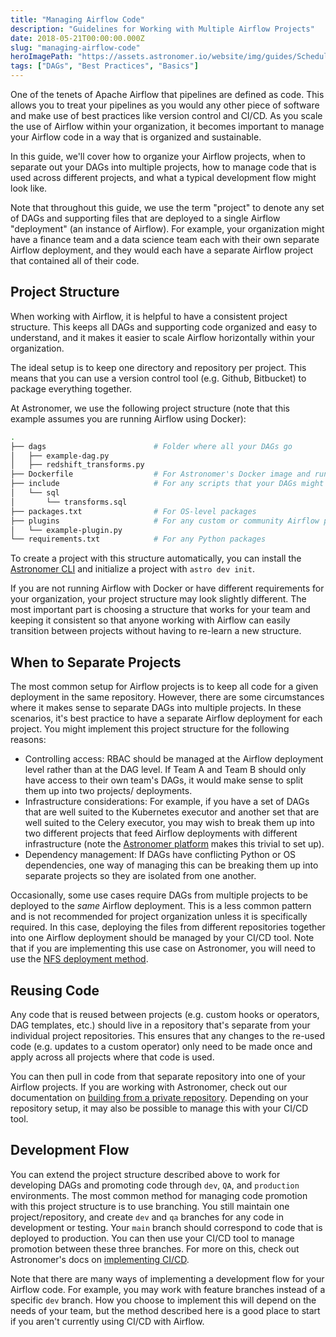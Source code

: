 ```yaml
---
title: "Managing Airflow Code"
description: "Guidelines for Working with Multiple Airflow Projects"
date: 2018-05-21T00:00:00.000Z
slug: "managing-airflow-code"
heroImagePath: "https://assets.astronomer.io/website/img/guides/SchedulingTasksinAirflow_preview.png"
tags: ["DAGs", "Best Practices", "Basics"]
---
```


One of the tenets of Apache Airflow that pipelines are defined as code. This allows you to treat your pipelines as you would any other piece of software and make use of best practices like version control and CI/CD. As you scale the use of Airflow within your organization, it becomes important to manage your Airflow code in a way that is organized and sustainable.

In this guide, we'll cover how to organize your Airflow projects, when to separate out your DAGs into multiple projects, how to manage code that is used across different projects, and what a typical development flow might look like.

Note that throughout this guide, we use the term "project" to denote any set of DAGs and supporting files that are deployed to a single Airflow "deployment" (an instance of Airflow). For example, your organization might have a finance team and a data science team each with their own separate Airflow deployment, and they would each have a separate Airflow project that contained all of their code.

## Project Structure

When working with Airflow, it is helpful to have a consistent project structure. This keeps all DAGs and supporting code organized and easy to understand, and it makes it easier to scale Airflow horizontally within your organization. 

The ideal setup is to keep one directory and repository per project. This means that you can use a version control tool (e.g. Github, Bitbucket) to package everything together. 

At Astronomer, we use the following project structure (note that this example assumes you are running Airflow using Docker):

```bash
.
├── dags                        # Folder where all your DAGs go
│   ├── example-dag.py
│   ├── redshift_transforms.py
├── Dockerfile                  # For Astronomer's Docker image and runtime overrides
├── include                     # For any scripts that your DAGs might need to access
│   └── sql
│       └── transforms.sql
├── packages.txt                # For OS-level packages
├── plugins                     # For any custom or community Airflow plugins
│   └── example-plugin.py
└── requirements.txt            # For any Python packages
```

To create a project with this structure automatically, you can install the [Astronomer CLI](https://www.astronomer.io/docs/enterprise/v0.25/develop/cli-quickstart#step-3-initialize-an-airflow-project) and initialize a project with `astro dev init`.

If you are not running Airflow with Docker or have different requirements for your organization, your project structure may look slightly different. The most important part is choosing a structure that works for your team and keeping it consistent so that anyone working with Airflow can easily transition between projects without having to re-learn a new structure.

## When to Separate Projects

The most common setup for Airflow projects is to keep all code for a given deployment in the same repository. However, there are some circumstances where it makes sense to separate DAGs into multiple projects. In these scenarios, it's best practice to have a separate Airflow deployment for each project. You might implement this project structure for the following reasons:

- Controlling access: RBAC should be managed at the Airflow deployment level rather than at the DAG level. If Team A and Team B should only have access to their own team's DAGs, it would make sense to split them up into two projects/ deployments.
- Infrastructure considerations: For example, if you have a set of DAGs that are well suited to the Kubernetes executor and another set that are well suited to the Celery executor, you may wish to break them up into two different projects that feed Airflow deployments with different infrastructure (note the [Astronomer platform](https://www.astronomer.io/product) makes this trivial to set up).
- Dependency management: If DAGs have conflicting Python or OS dependencies, one way of managing this can be breaking them up into separate projects so they are isolated from one another.

Occasionally, some use cases require DAGs from multiple projects to be deployed to the _same_ Airflow deployment. This is a less common pattern and is not recommended for project organization unless it is specifically required. In this case, deploying the files from different repositories together into one Airflow deployment should be managed by your CI/CD tool. Note that if you are implementing this use case on Astronomer, you will need to use the [NFS deployment method](https://www.astronomer.io/docs/enterprise/v0.25/deploy/deploy-nfs).  

## Reusing Code

Any code that is reused between projects (e.g. custom hooks or operators, DAG templates, etc.) should live in a repository that's separate from your individual project repositories. This ensures that any changes to the re-used code (e.g. updates to a custom operator) only need to be made once and apply across all projects where that code is used.

You can then pull in code from that separate repository into one of your Airflow projects. If you are working with Astronomer, check out our documentation on [building from a private repository](https://www.astronomer.io/docs/enterprise/v0.25/develop/customize-image#build-from-a-private-repository). Depending on your repository setup, it may also be possible to manage this with your CI/CD tool.

## Development Flow

You can extend the project structure described above to work for developing DAGs and promoting code through `dev`, `QA`, and `production` environments. The most common method for managing code promotion with this project structure is to use branching. You still maintain one project/repository, and create `dev` and `qa` branches for any code in development or testing. Your `main` branch should correspond to code that is deployed to production. You can then use your CI/CD tool to manage promotion between these three branches. For more on this, check out Astronomer's docs on [implementing CI/CD](https://www.astronomer.io/docs/enterprise/v0.25/deploy/ci-cd).

Note that there are many ways of implementing a development flow for your Airflow code. For example, you may work with feature branches instead of a specific `dev` branch. How you choose to implement this will depend on the needs of your team, but the method described here is a good place to start if you aren't currently using CI/CD with Airflow.
